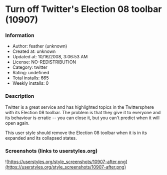 # Turn off Twitter's Election 08 toolbar (10907)

### Information
- Author: feather (unknown)
- Created at: unknown
- Updated at: 10/16/2008, 3:06:53 AM
- License: NO-REDISTRIBUTION
- Category: twitter
- Rating: undefined
- Total installs: 665
- Weekly installs: 0


### Description
Twitter is a great service and has highlighted topics in the Twittersphere with its Election 08 toolbar. The problem is that they give it to everyone and its behaviour is erratic -- you can close it, but you can't predict when it will open again.

This user style should remove the Election 08 toolbar when it is in its expanded and its collapsed states.


### Screenshots (links to userstyles.org)
![https://userstyles.org/style_screenshots/10907-after.png](https://userstyles.org/style_screenshots/10907-after.png)


